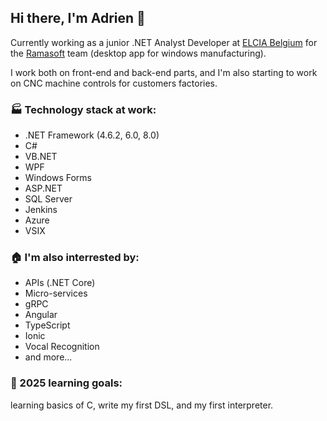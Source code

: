## Hi there, I'm Adrien 👋

Currently working as a junior .NET Analyst Developer at [ELCIA Belgium](https://www.elcia.com/en/) for the [Ramasoft](https://www.elcia.com/en/products/ramasoft/) team (desktop app for windows manufacturing).

I work both on front-end and back-end parts, and I'm also starting to work on CNC machine controls for customers factories.

### :factory: Technology stack at work:
+ .NET Framework (4.6.2, 6.0, 8.0)
+ C#
+ VB.NET
+ WPF
+ Windows Forms
+ ASP.NET
+ SQL Server
+ Jenkins
+ Azure
+ VSIX

### :house: I'm also interrested by:
+ APIs (.NET Core)
+ Micro-services
+ gRPC
+ Angular
+ TypeScript
+ Ionic
+ Vocal Recognition
+ and more...

### :seedling: 2025 learning goals: 
learning basics of C, write my first DSL, and my first interpreter.

<!--
**amanigart/amanigart** is a ✨ _special_ ✨ repository because its `README.md` (this file) appears on your GitHub profile.

Here are some ideas to get you started:

- 🔭 I’m currently working on ...
- 🌱 I’m currently learning ...
- 👯 I’m looking to collaborate on ...
- 🤔 I’m looking for help with ...
- 💬 Ask me about ...
- 📫 How to reach me: ...
- 😄 Pronouns: ...
- ⚡ Fun fact: ...
-->
